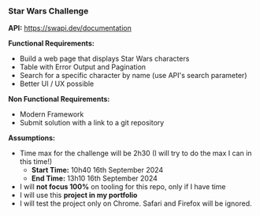 ### Star Wars Challenge

**API:** https://swapi.dev/documentation

**Functional Requirements:**

- Build a web page that displays Star Wars characters
- Table with Error Output and Pagination
- Search for a specific character by name (use API's search parameter)
- Better UI / UX possible

**Non Functional Requirements:**

- Modern Framework
- Submit solution with a link to a git repository

**Assumptions:**

- Time max for the challenge will be 2h30 (I will try to do the max I can in this time!)
  - **Start Time:** 10h40 16th September 2024
  - **End Time:** 13h10 16th September 2024
- I will **not focus 100%** on tooling for this repo, only if I have time
- I will use this **project in my portfolio**
- I will test the project only on Chrome. Safari and Firefox will be ignored.
